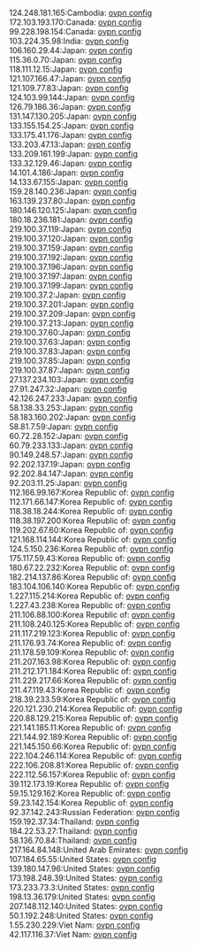 124.248.181.165:Cambodia: [ovpn config](vpn/124_248_181_165.ovpn)  
172.103.193.170:Canada: [ovpn config](vpn/172_103_193_170.ovpn)  
99.228.198.154:Canada: [ovpn config](vpn/99_228_198_154.ovpn)  
103.224.35.98:India: [ovpn config](vpn/103_224_35_98.ovpn)  
106.160.29.44:Japan: [ovpn config](vpn/106_160_29_44.ovpn)  
115.36.0.70:Japan: [ovpn config](vpn/115_36_0_70.ovpn)  
118.111.12.15:Japan: [ovpn config](vpn/118_111_12_15.ovpn)  
121.107.166.47:Japan: [ovpn config](vpn/121_107_166_47.ovpn)  
121.109.77.83:Japan: [ovpn config](vpn/121_109_77_83.ovpn)  
124.103.99.144:Japan: [ovpn config](vpn/124_103_99_144.ovpn)  
126.79.186.36:Japan: [ovpn config](vpn/126_79_186_36.ovpn)  
131.147.130.205:Japan: [ovpn config](vpn/131_147_130_205.ovpn)  
133.155.154.25:Japan: [ovpn config](vpn/133_155_154_25.ovpn)  
133.175.41.176:Japan: [ovpn config](vpn/133_175_41_176.ovpn)  
133.203.47.13:Japan: [ovpn config](vpn/133_203_47_13.ovpn)  
133.209.161.199:Japan: [ovpn config](vpn/133_209_161_199.ovpn)  
133.32.129.46:Japan: [ovpn config](vpn/133_32_129_46.ovpn)  
14.101.4.186:Japan: [ovpn config](vpn/14_101_4_186.ovpn)  
14.133.67.155:Japan: [ovpn config](vpn/14_133_67_155.ovpn)  
159.28.140.236:Japan: [ovpn config](vpn/159_28_140_236.ovpn)  
163.139.237.80:Japan: [ovpn config](vpn/163_139_237_80.ovpn)  
180.146.120.125:Japan: [ovpn config](vpn/180_146_120_125.ovpn)  
180.18.236.181:Japan: [ovpn config](vpn/180_18_236_181.ovpn)  
219.100.37.119:Japan: [ovpn config](vpn/219_100_37_119.ovpn)  
219.100.37.120:Japan: [ovpn config](vpn/219_100_37_120.ovpn)  
219.100.37.159:Japan: [ovpn config](vpn/219_100_37_159.ovpn)  
219.100.37.192:Japan: [ovpn config](vpn/219_100_37_192.ovpn)  
219.100.37.196:Japan: [ovpn config](vpn/219_100_37_196.ovpn)  
219.100.37.197:Japan: [ovpn config](vpn/219_100_37_197.ovpn)  
219.100.37.199:Japan: [ovpn config](vpn/219_100_37_199.ovpn)  
219.100.37.2:Japan: [ovpn config](vpn/219_100_37_2.ovpn)  
219.100.37.201:Japan: [ovpn config](vpn/219_100_37_201.ovpn)  
219.100.37.209:Japan: [ovpn config](vpn/219_100_37_209.ovpn)  
219.100.37.213:Japan: [ovpn config](vpn/219_100_37_213.ovpn)  
219.100.37.60:Japan: [ovpn config](vpn/219_100_37_60.ovpn)  
219.100.37.63:Japan: [ovpn config](vpn/219_100_37_63.ovpn)  
219.100.37.83:Japan: [ovpn config](vpn/219_100_37_83.ovpn)  
219.100.37.85:Japan: [ovpn config](vpn/219_100_37_85.ovpn)  
219.100.37.87:Japan: [ovpn config](vpn/219_100_37_87.ovpn)  
27.137.234.103:Japan: [ovpn config](vpn/27_137_234_103.ovpn)  
27.91.247.32:Japan: [ovpn config](vpn/27_91_247_32.ovpn)  
42.126.247.233:Japan: [ovpn config](vpn/42_126_247_233.ovpn)  
58.138.33.253:Japan: [ovpn config](vpn/58_138_33_253.ovpn)  
58.183.160.202:Japan: [ovpn config](vpn/58_183_160_202.ovpn)  
58.81.7.59:Japan: [ovpn config](vpn/58_81_7_59.ovpn)  
60.72.28.152:Japan: [ovpn config](vpn/60_72_28_152.ovpn)  
60.79.233.133:Japan: [ovpn config](vpn/60_79_233_133.ovpn)  
90.149.248.57:Japan: [ovpn config](vpn/90_149_248_57.ovpn)  
92.202.137.19:Japan: [ovpn config](vpn/92_202_137_19.ovpn)  
92.202.84.147:Japan: [ovpn config](vpn/92_202_84_147.ovpn)  
92.203.11.25:Japan: [ovpn config](vpn/92_203_11_25.ovpn)  
112.166.99.167:Korea Republic of: [ovpn config](vpn/112_166_99_167.ovpn)  
112.171.66.147:Korea Republic of: [ovpn config](vpn/112_171_66_147.ovpn)  
118.38.18.244:Korea Republic of: [ovpn config](vpn/118_38_18_244.ovpn)  
118.38.197.200:Korea Republic of: [ovpn config](vpn/118_38_197_200.ovpn)  
119.202.67.60:Korea Republic of: [ovpn config](vpn/119_202_67_60.ovpn)  
121.168.114.144:Korea Republic of: [ovpn config](vpn/121_168_114_144.ovpn)  
124.5.150.236:Korea Republic of: [ovpn config](vpn/124_5_150_236.ovpn)  
175.117.59.43:Korea Republic of: [ovpn config](vpn/175_117_59_43.ovpn)  
180.67.22.232:Korea Republic of: [ovpn config](vpn/180_67_22_232.ovpn)  
182.214.137.86:Korea Republic of: [ovpn config](vpn/182_214_137_86.ovpn)  
183.104.106.140:Korea Republic of: [ovpn config](vpn/183_104_106_140.ovpn)  
1.227.115.214:Korea Republic of: [ovpn config](vpn/1_227_115_214.ovpn)  
1.227.43.238:Korea Republic of: [ovpn config](vpn/1_227_43_238.ovpn)  
211.106.88.100:Korea Republic of: [ovpn config](vpn/211_106_88_100.ovpn)  
211.108.240.125:Korea Republic of: [ovpn config](vpn/211_108_240_125.ovpn)  
211.117.219.123:Korea Republic of: [ovpn config](vpn/211_117_219_123.ovpn)  
211.176.93.74:Korea Republic of: [ovpn config](vpn/211_176_93_74.ovpn)  
211.178.59.109:Korea Republic of: [ovpn config](vpn/211_178_59_109.ovpn)  
211.207.163.98:Korea Republic of: [ovpn config](vpn/211_207_163_98.ovpn)  
211.212.171.184:Korea Republic of: [ovpn config](vpn/211_212_171_184.ovpn)  
211.229.217.66:Korea Republic of: [ovpn config](vpn/211_229_217_66.ovpn)  
211.47.119.43:Korea Republic of: [ovpn config](vpn/211_47_119_43.ovpn)  
218.39.233.59:Korea Republic of: [ovpn config](vpn/218_39_233_59.ovpn)  
220.121.230.214:Korea Republic of: [ovpn config](vpn/220_121_230_214.ovpn)  
220.88.129.215:Korea Republic of: [ovpn config](vpn/220_88_129_215.ovpn)  
221.141.185.11:Korea Republic of: [ovpn config](vpn/221_141_185_11.ovpn)  
221.144.92.189:Korea Republic of: [ovpn config](vpn/221_144_92_189.ovpn)  
221.145.150.66:Korea Republic of: [ovpn config](vpn/221_145_150_66.ovpn)  
222.104.246.114:Korea Republic of: [ovpn config](vpn/222_104_246_114.ovpn)  
222.106.208.81:Korea Republic of: [ovpn config](vpn/222_106_208_81.ovpn)  
222.112.56.157:Korea Republic of: [ovpn config](vpn/222_112_56_157.ovpn)  
39.112.173.19:Korea Republic of: [ovpn config](vpn/39_112_173_19.ovpn)  
59.15.129.162:Korea Republic of: [ovpn config](vpn/59_15_129_162.ovpn)  
59.23.142.154:Korea Republic of: [ovpn config](vpn/59_23_142_154.ovpn)  
92.37.142.243:Russian Federation: [ovpn config](vpn/92_37_142_243.ovpn)  
159.192.37.34:Thailand: [ovpn config](vpn/159_192_37_34.ovpn)  
184.22.53.27:Thailand: [ovpn config](vpn/184_22_53_27.ovpn)  
58.136.70.84:Thailand: [ovpn config](vpn/58_136_70_84.ovpn)  
217.164.84.148:United Arab Emirates: [ovpn config](vpn/217_164_84_148.ovpn)  
107.184.65.55:United States: [ovpn config](vpn/107_184_65_55.ovpn)  
139.180.147.96:United States: [ovpn config](vpn/139_180_147_96.ovpn)  
173.198.248.39:United States: [ovpn config](vpn/173_198_248_39.ovpn)  
173.233.73.3:United States: [ovpn config](vpn/173_233_73_3.ovpn)  
198.13.36.179:United States: [ovpn config](vpn/198_13_36_179.ovpn)  
207.148.112.140:United States: [ovpn config](vpn/207_148_112_140.ovpn)  
50.1.192.248:United States: [ovpn config](vpn/50_1_192_248.ovpn)  
1.55.230.229:Viet Nam: [ovpn config](vpn/1_55_230_229.ovpn)  
42.117.116.37:Viet Nam: [ovpn config](vpn/42_117_116_37.ovpn)  
